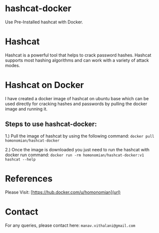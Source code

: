 # hashcat-docker
Use Pre-Installed hashcat with Docker.

# Hashcat
Hashcat is a powerful tool that helps to crack password hashes. Hashcat supports most hashing algorithms and can work with a variety of attack modes. 

# Hashcat on Docker
I have created a docker image of hashcat on ubuntu base which can be used directly for cracking hashes and passwords by pulling the docker image and running it.

## Steps to use hashcat-docker:
1.) Pull the image of hashcat by using the following command:
    `docker pull homonomian/hashcat-docker`

2.) Once the image is downloaded you just need to run the hashcat with docker run command:
    `docker run -rm homonomian/hashcat-docker:v1 hashcat --help`

# References
Please Visit: [https://hub.docker.com/u/homonomian](url)

# Contact
For any queries, please contact here: `manav.vithalani@gmail.com`
    
